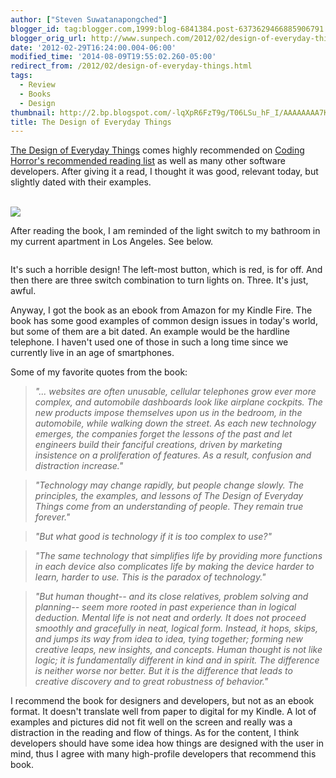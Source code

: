 ```yaml
---
author: ["Steven Suwatanapongched"]
blogger_id: tag:blogger.com,1999:blog-6841384.post-6373629466885906791
blogger_orig_url: http://www.sunpech.com/2012/02/design-of-everyday-things.html
date: '2012-02-29T16:24:00.004-06:00'
modified_time: '2014-08-09T19:55:02.260-05:00'
redirect_from: /2012/02/design-of-everyday-things.html
tags:
  - Review
  - Books
  - Design
thumbnail: http://2.bp.blogspot.com/-lqXpR6FzT9g/T06LSu_hF_I/AAAAAAAA7K4/2KAKtjCS6FY/s600/2012-02-29+at+12-22-53.jpg
title: The Design of Everyday Things
---
```



<a href="http://www.amazon.com/gp/product/0465067107/ref=as_li_ss_tl?ie=UTF8&amp;tag=sunpech-20&amp;linkCode=as2&amp;camp=1789&amp;creative=390957&amp;creativeASIN=0465067107">The Design of Everyday Things</a> comes highly recommended on <a href="http://www.codinghorror.com/blog/2004/02/recommended-reading-for-developers.html">Coding Horror's recommended reading list</a> as well as many other software developers. After giving it a read, I thought it was good, relevant today, but slightly dated with their examples.

<a href="http://www.amazon.com/gp/product/0465067107/ref=as_li_ss_il?ie=UTF8&amp;tag=sunpech-20&amp;linkCode=as2&amp;camp=1789&amp;creative=390957&amp;creativeASIN=0465067107"><br class="Apple-interchange-newline" /><img   border="0" src="http://ws.assoc-amazon.com/widgets/q?_encoding=UTF8&amp;Format=_SL160_&amp;ASIN=0465067107&amp;MarketPlace=US&amp;ID=AsinImage&amp;WS=1&amp;tag=sunpech-20&amp;ServiceVersion=20070822" /></a><img    border="0" height="1" src="http://www.assoc-amazon.com/e/ir?t=sunpech-20&amp;l=as2&amp;o=1&amp;a=0465067107" style="border-bottom-style: none !important; border-color: initial !important; border-image: initial !important; border-left-style: none !important; border-right-style: none !important; border-top-style: none !important; border-width: initial !important; margin-bottom: 0px !important; margin-left: 0px !important; margin-right: 0px !important; margin-top: 0px !important;" width="1" />

After reading the book, I am reminded of the light switch to my bathroom in my current apartment in Los Angeles. See below.

<img   border="0" src="http://2.bp.blogspot.com/-lqXpR6FzT9g/T06LSu_hF_I/AAAAAAAA7K4/2KAKtjCS6FY/s400/2012-02-29+at+12-22-53.jpg" alt="" />

It's such a horrible design! The left-most button, which is red, is for off. And then there are three switch combination to turn lights on. Three. It's just, awful.

Anyway, I got the book as an ebook from Amazon for my Kindle Fire. The book has some good examples of common design issues in today's world, but some of them are a bit dated. An example would be the hardline telephone. I haven't used one of those in such a long time since we currently live in an age of smartphones.

Some of my favorite quotes from the book:

<blockquote class="tr_bq"><i>"... websites are often unusable, cellular telephones grow ever more complex, and automobile dashboards look like airplane cockpits. The new products impose themselves upon us in the bedroom, in the automobile, while walking down the street. As each new technology emerges, the companies forget the lessons of the past and let engineers build their fanciful creations, driven by marketing insistence on a proliferation of features. As a result, confusion and distraction increase."</i></blockquote>

<blockquote class="tr_bq"><i>"Technology may change rapidly, but people change slowly. The principles, the examples, and lessons of The Design of Everyday Things come from an understanding of people. They remain true forever."</i></blockquote>

<blockquote class="tr_bq"><i>"But what good is technology if it is too complex to use?"</i></blockquote><blockquote class="tr_bq"><i>"The same technology that simplifies life by providing more functions in each device also complicates life by making the device harder to learn, harder to use. This is the paradox of technology."</i></blockquote>

<blockquote class="tr_bq"><i>"But human thought-- and its close relatives, problem solving and planning-- seem more rooted in past experience than in logical deduction. Mental life is not neat and orderly. It does not proceed smoothly and gracefully in neat, logical form. Instead, it hops, skips, and jumps its way from idea to idea, tying together; forming new creative leaps, new insights, and concepts. Human thought is not like logic; it is fundamentally different in kind and in spirit. The difference is neither worse nor better. But it is the difference that leads to creative discovery and to great robustness of behavior."</i></blockquote>

I recommend the book for designers and developers, but not as an ebook format. It doesn't translate well from paper to digital for my Kindle. A lot of examples and pictures did not fit well on the screen and really was a distraction in the reading and flow of things. As for the content, I think developers should have some idea how things are designed with the user in mind, thus I agree with many high-profile developers that recommend this book.